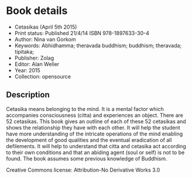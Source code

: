 # Book details

- Cetasikas (April 5th 2015)
- Print status: Published 21/4/14 ISBN 978-1897633-30-4
- Author: Nina van Gorkom
- Keywords: Abhidhamma; theravada buddhism; buddhism; theravada; tipitaka;
- Publisher: Zolag
- Editor: Alan Weller
- Year: 2015
- Collection: opensource

## Description

Cetasika means belonging to the mind. It is a mental factor which accompanies consciousness (citta) and experiences an object. There are 52 cetasikas. This book gives an outline of each of these 52 cetasikas and shows the relationship they have with each other. It will help the student have more understanding of the intricate operations of the mind enabling the development of good qualities and the eventual eradication of all defilements. It will help to understand that citta and cetasika act according to their own conditions and that an abiding agent (soul or self) is not to be found. The book assumes some previous knowledge of Buddhism.

Creative Commons license: Attribution-No Derivative Works 3.0 
